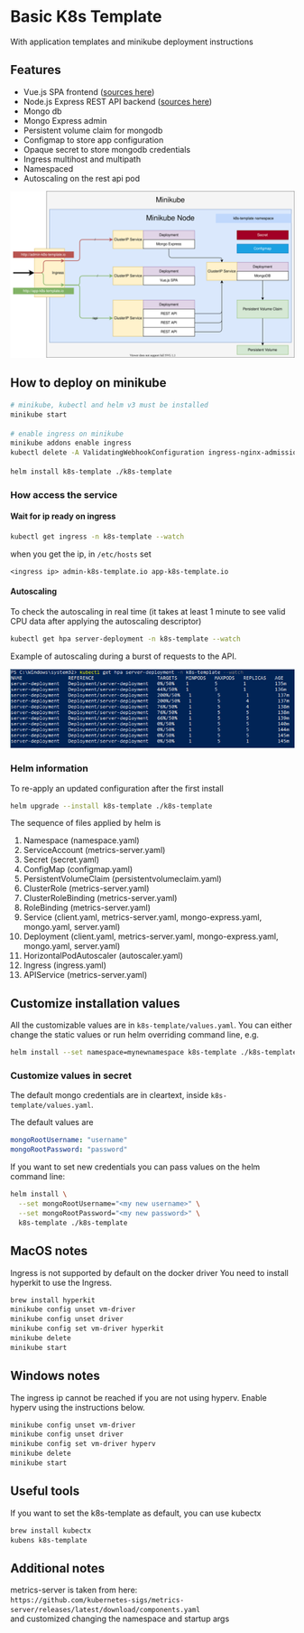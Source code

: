 # Basic K8s Template

With application templates and minikube deployment instructions

## Features

* Vue.js SPA frontend ([sources here](https://github.com/paolodenti/k8s-template-client))
* Node.js Express REST API backend ([sources here](https://github.com/paolodenti/k8s-template-server))
* Mongo db
* Mongo Express admin
* Persistent volume claim for mongodb
* Configmap to store app configuration
* Opaque secret to store mongodb credentials
* Ingress multihost and multipath
* Namespaced
* Autoscaling on the rest api pod

![node diagram](docs/node.svg?raw=true "Node Diagram")

## How to deploy on minikube

```bash
# minikube, kubectl and helm v3 must be installed
minikube start

# enable ingress on minikube
minikube addons enable ingress
kubectl delete -A ValidatingWebhookConfiguration ingress-nginx-admission

helm install k8s-template ./k8s-template
```

### How access the service

#### Wait for ip ready on ingress

```bash
kubectl get ingress -n k8s-template --watch
```

when you get the ip, in `/etc/hosts` set

```text
<ingress ip> admin-k8s-template.io app-k8s-template.io
```

#### Autoscaling

To check the autoscaling in real time (it takes at least 1 minute to see valid CPU data after applying the autoscaling descriptor)

```bash
kubectl get hpa server-deployment -n k8s-template --watch
```

Example of autoscaling during a burst of requests to the API.

![Autoscaling](docs/autoscaling.png?raw=true "Autoscaling")

### Helm information

To re-apply an updated configuration after the first install

```bash
helm upgrade --install k8s-template ./k8s-template
```

The sequence of files applied by helm is

1. Namespace (namespace.yaml)
1. ServiceAccount (metrics-server.yaml)
1. Secret (secret.yaml)
1. ConfigMap (configmap.yaml)
1. PersistentVolumeClaim (persistentvolumeclaim.yaml)
1. ClusterRole (metrics-server.yaml)
1. ClusterRoleBinding (metrics-server.yaml)
1. RoleBinding (metrics-server.yaml)
1. Service (client.yaml, metrics-server.yaml, mongo-express.yaml, mongo.yaml, server.yaml)
1. Deployment (client.yaml, metrics-server.yaml, mongo-express.yaml, mongo.yaml, server.yaml)
1. HorizontalPodAutoscaler (autoscaler.yaml)
1. Ingress (ingress.yaml)
1. APIService (metrics-server.yaml)

## Customize installation values

All the customizable values are in `k8s-template/values.yaml`. You can either change the static values or run helm overriding command line, e.g.

```bash
helm install --set namespace=mynewnamespace k8s-template ./k8s-template
```

### Customize values in secret

The default mongo credentials are in cleartext, inside `k8s-template/values.yaml`.

The default values are

```yaml
mongoRootUsername: "username"
mongoRootPassword: "password"
```

If you want to set new credentials you can pass values on the helm command line:

```bash
helm install \
  --set mongoRootUsername="<my new username>" \
  --set mongoRootPassword="<my new password>" \
  k8s-template ./k8s-template
```

## MacOS notes

Ingress is not supported by default on the docker driver You need to install hyperkit to use the Ingress.

```bash
brew install hyperkit
minikube config unset vm-driver
minikube config unset driver
minikube config set vm-driver hyperkit
minikube delete
minikube start
```

## Windows notes

The ingress ip cannot be reached if you are not using hyperv. Enable hyperv using the instructions below.

```bash
minikube config unset vm-driver
minikube config unset driver
minikube config set vm-driver hyperv
minikube delete
minikube start
```

## Useful tools

If you want to set the k8s-template as default, you can use kubectx

```bash
brew install kubectx
kubens k8s-template
```

## Additional notes

metrics-server is taken from here:  
`https://github.com/kubernetes-sigs/metrics-server/releases/latest/download/components.yaml`  
and customized changing the namespace and startup args
